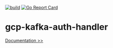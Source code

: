 [![build](https://github.com/martoc/gcp-kafka-auth-handler/actions/workflows/main.yml/badge.svg)](https://github.com/martoc/gcp-kafka-auth-handler/actions/workflows/main.yml)
[![Go Report Card](https://goreportcard.com/badge/github.com/martoc/gcp-kafka-auth-handler)](https://goreportcard.com/report/github.com/martoc/gcp-kafka-auth-handler)

# gcp-kafka-auth-handler

[Documentation >>](./docs/index.md)
